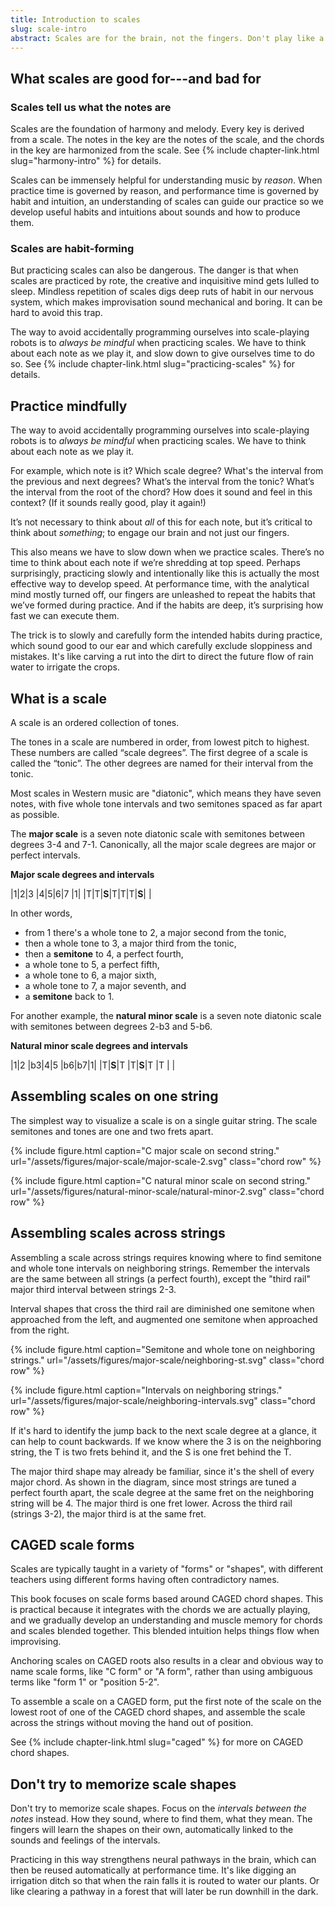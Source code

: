 ```yaml
---
title: Introduction to scales
slug: scale-intro
abstract: Scales are for the brain, not the fingers. Don't play like a robot.
---
```


## What scales are good for---and bad for

### Scales tell us what the notes are

Scales are the foundation of harmony and melody.
Every key is derived from a scale.
The notes in the key are the notes of the scale, 
and the chords in the key are harmonized from the scale.
See {% include chapter-link.html slug="harmony-intro" %} for details.

Scales can be immensely helpful for understanding music by *reason*. 
When practice time is governed by reason,
and performance time is governed by habit and intuition,
an understanding of scales can guide our practice so we develop useful habits and intuitions about sounds and how to produce them. 

### Scales are habit-forming

But practicing scales can also be dangerous. 
The danger is that when scales are practiced by rote, 
the creative and inquisitive mind gets lulled to sleep. 
Mindless repetition of scales digs deep ruts of habit in our nervous system, 
which makes improvisation sound mechanical and boring. 
It can be hard to avoid this trap.

The way to avoid accidentally programming ourselves into scale-playing robots is to *always be mindful* when practicing scales. 
We have to think about each note as we play it,
and slow down to give ourselves time to do so.
See {% include chapter-link.html slug="practicing-scales" %} for details.


## Practice mindfully 

The way to avoid accidentally programming ourselves into scale-playing robots is to *always be mindful* when practicing scales. 
We have to think about each note as we play it. 

For example, which note is it? 
Which scale degree?
What's the interval from the previous and next degrees?
What’s the interval from the tonic? 
What’s the interval from the root of the chord? 
How does it sound and feel in this context? 
(If it sounds really good, play it again!)

It’s not necessary to think about *all* of this for each note, 
but it’s critical to think about *something*; 
to engage our brain and not just our fingers.

This also means we have to slow down when we practice scales. 
There’s no time to think about each note if we’re shredding at top speed.
Perhaps surprisingly, 
practicing slowly and intentionally like this is actually the most effective way to develop speed. 
At performance time, with the analytical mind mostly turned off, 
our fingers are unleashed to repeat the habits that we’ve formed during practice. 
And if the habits are deep, it’s surprising how fast we can execute them.

The trick is to slowly and carefully form the intended habits during practice, 
which sound good to our ear and which carefully exclude sloppiness and mistakes.
It's like carving a rut into the dirt to direct the future flow of rain water to irrigate the crops.

## What is a scale

A scale is an ordered collection of tones.

The tones in a scale are numbered in order,
from lowest pitch to highest. 
These numbers are called “scale degrees”.
The first degree of a scale is called the “tonic”.
The other degrees are named for their interval from the tonic.

Most scales in Western music are "diatonic",
which means they have seven notes,
with five whole tone intervals and two semitones
spaced as far apart as possible.

The **major scale** is a seven note diatonic scale 
with semitones between degrees 3-4 and 7-1.
Canonically, all the major scale degrees are major or perfect intervals. 

**Major scale degrees and intervals**
<div class="table-wrapper" markdown="block">

|1|2|3    |4|5|6|7    |1|
|T|T|**S**|T|T|T|**S**| |

</div>

In other words,
- from 1 there's a whole tone to 2,
a major second from the tonic,
- then a whole tone to 3, 
a major third from the tonic,
- then a **semitone** to 4, 
a perfect fourth,
- a whole tone to 5,
a perfect fifth,
- a whole tone to 6,
a major sixth,
- a whole tone to 7,
a major seventh, and
- a **semitone** back to 1.

For another example, 
the **natural minor scale** is a seven note diatonic scale 
with semitones between degrees 2-b3 and 5-b6.

**Natural minor scale degrees and intervals**
<div class="table-wrapper" markdown="block">

|1|2    |b3|4|5    |b6|b7|1|
|T|**S**|T |T|**S**|T |T | |

</div>

## Assembling scales on one string

The simplest way to visualize a scale is on a single guitar string.
The scale semitones and tones are one and two frets apart. 

{% include figure.html
    caption="C major scale on second string."
    url="/assets/figures/major-scale/major-scale-2.svg"
    class="chord row"
%}

{% include figure.html
    caption="C natural minor scale on second string."
    url="/assets/figures/natural-minor-scale/natural-minor-2.svg"
    class="chord row"
%}

## Assembling scales across strings

Assembling a scale across strings requires knowing where to find semitone and whole tone intervals on neighboring strings.
Remember the intervals are the same between all strings (a perfect fourth),
except the "third rail" major third interval between strings 2-3.

Interval shapes that cross the third rail are 
diminished one semitone when approached from the left,
and augmented one semitone when approached from the right. 

{% include figure.html
    caption="Semitone and whole tone on neighboring strings."
    url="/assets/figures/major-scale/neighboring-st.svg"
    class="chord row"
%}

{% include figure.html
    caption="Intervals on neighboring strings."
    url="/assets/figures/major-scale/neighboring-intervals.svg"
    class="chord row"
%}

If it's hard to identify the jump back to the next scale degree at a glance,
it can help to count backwards. 
If we know where the 3 is on the neighboring string,
the T is two frets behind it,
and the S is one fret behind the T.

The major third shape may already be familiar,
since it's the shell of every major chord.
As shown in the diagram,
since most strings are tuned a perfect fourth apart,
the scale degree at the same fret on the neighboring string will be 4.
The major third is one fret lower.
Across the third rail (strings 3-2),
the major third is at the same fret.  

## CAGED scale forms

Scales are typically taught in a variety of "forms" or "shapes", 
with different teachers using different forms having often contradictory names.

This book focuses on scale forms based around CAGED chord shapes. 
This is practical because it integrates with the chords we are actually playing, 
and we gradually develop an understanding and muscle memory for chords and scales blended together. 
This blended intuition helps things flow when improvising.

Anchoring scales on CAGED roots also results in a clear and obvious way to name scale forms, 
like "C form" or "A form", 
rather than using ambiguous terms like "form 1" or "position 5-2".

To assemble a scale on a CAGED form,
put the first note of the scale on the lowest root of one of the CAGED chord shapes,
and assemble the scale across the strings without moving the hand out of position.

See {% include chapter-link.html slug="caged" %} for more on CAGED chord shapes.

## Don't try to memorize scale shapes

Don't try to memorize scale shapes.
Focus on the *intervals between the notes* instead.
How they sound, where to find them, what they mean.
The fingers will learn the shapes on their own,
automatically linked to the sounds and feelings of the intervals.

Practicing in this way strengthens neural pathways in the brain,
which can then be reused automatically at performance time.
It's like digging an irrigation ditch so that when the rain falls it is routed to water our plants.
Or like clearing a pathway in a forest that will later be run downhill in the dark.
